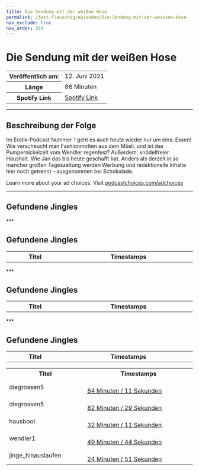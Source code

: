 ```yaml
---
title: Die Sendung mit der weißen Hose
permalink: /fest-flauschig/episoden/Die-Sendung-mit-der-weissen-Hose
nav_exclude: true
nav_order: 333
---
```


# Die Sendung mit der weißen Hose
<table class="resp-table dcf-table dcf-table-responsive dcf-table-bordered dcf-table-striped dcf-w-100%">
                    <tbody>
                        <tr>
                            <th scope="row">Veröffentlich am:</th>
                            <td data-label="Veröffentlich am:">12. Juni 2021</td>
                        </tr>
                        <tr>
                            <th scope="row">Länge </th>
                            <td data-label="Länge ">86 Minuten</td>
                        </tr><tr>
                                <th scope="row">Spotify Link</th>
                                <td data-label="Spotify Link"><a href="https://open.spotify.com/episode/1urD7xAFBeBPOrki5op8a7">Spotify Link</a></td>
                            </tr></tbody>
                </table>

***

## Beschreibung der Folge

<div>
<p>Im Erotik-Podcast Nummer 1 geht es auch heute wieder nur um eins: Essen! Wie verscheucht man Fashionmotten aus dem Müsli, und ist das Pumpernickelzelt vom Wendler regenfest? Außerdem: knödelfreier Haushalt. Wie Jan das bis heute geschafft hat. Anders als derzeit in so mancher großen Tageszeitung werden Werbung und redaktionelle Inhalte hier noch getrennt - ausgenommen bei Schokolade.</p><p> </p><p>Learn more about your ad choices. Visit <a href="https://podcastchoices.com/adchoices">podcastchoices.com/adchoices</a></p>  
</div>

***

## Gefundene Jingles

<table style="display: table;">
                                    <tr>
                                        <th class="tableColumnTitle">Titel</th>
                                        <th class="tableColumnTimestamps">Timestamps</th>
                                    </tr>
                                    ***

## Gefundene Jingles

<table style="display: table;">
                                    <tr>
                                        <th class="tableColumnTitle">Titel</th>
                                        <th class="tableColumnTimestamps">Timestamps</th>
                                    </tr>
                                    ***

## Gefundene Jingles

<table style="display: table;">
                                    <tr>
                                        <th class="tableColumnTitle">Titel</th>
                                        <th class="tableColumnTimestamps">Timestamps</th>
                                    </tr>
                                    ***

## Gefundene Jingles

<table style="display: table;">
                                    <tr>
                                        <th class="tableColumnTitle">Titel</th>
                                        <th class="tableColumnTimestamps">Timestamps</th>
                                    </tr>
                                    <tr>
                                <td markdown="span"  class="tableColumnTitle">diegrossen5</td>
                                <td markdown="span" class="tableColumnTimestamps">
                                <br>
                                <a href="https://open.spotify.com/episode/1urD7xAFBeBPOrki5op8a7?t=3851">
                                64 Minuten / 11 Sekunden</a>
                                </td></tr><tr>
                                <td markdown="span"  class="tableColumnTitle">diegrossen5</td>
                                <td markdown="span" class="tableColumnTimestamps">
                                <br>
                                <a href="https://open.spotify.com/episode/1urD7xAFBeBPOrki5op8a7?t=4949">
                                82 Minuten / 29 Sekunden</a>
                                </td></tr><tr>
                                <td markdown="span"  class="tableColumnTitle">hausboot</td>
                                <td markdown="span" class="tableColumnTimestamps">
                                <br>
                                <a href="https://open.spotify.com/episode/1urD7xAFBeBPOrki5op8a7?t=1931">
                                32 Minuten / 11 Sekunden</a>
                                </td></tr><tr>
                                <td markdown="span"  class="tableColumnTitle">wendler1</td>
                                <td markdown="span" class="tableColumnTimestamps">
                                <br>
                                <a href="https://open.spotify.com/episode/1urD7xAFBeBPOrki5op8a7?t=2984">
                                49 Minuten / 44 Sekunden</a>
                                </td></tr><tr>
                                <td markdown="span"  class="tableColumnTitle">jinge_hinauslaufen</td>
                                <td markdown="span" class="tableColumnTimestamps">
                                <br>
                                <a href="https://open.spotify.com/episode/1urD7xAFBeBPOrki5op8a7?t=1491">
                                24 Minuten / 51 Sekunden</a>
                                </td></tr></table>